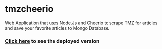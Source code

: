 # tmzcheerio


Web Application that uses Node.Js and Cheerio to scrape TMZ for articles and save your favorite articles to Mongo Database. 

### [Click here](https://tmzscrape.herokuapp.com/) to see the deployed version
